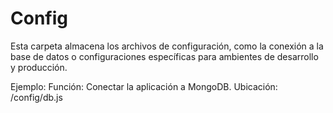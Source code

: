 # Config

Esta carpeta almacena los archivos de configuración, como la conexión a la base de datos o configuraciones específicas para ambientes de desarrollo y producción.

Ejemplo:
Función: Conectar la aplicación a MongoDB.
Ubicación: /config/db.js